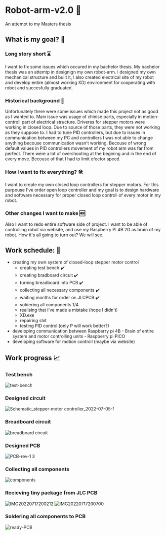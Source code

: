 # Robot-arm-v2.0 🦾
An attempt to my Masters thesis

## What is my goal? 🎯

### Long story short ⌛️
I want to fix some issues which occured in my bachelor thesis. My bachelor thesis was an attemtp in designign my own robot-arm. I designed my own mechanical structure and built it, I also created electrical site of my robot and develop entire (almost working XD) environment for cooperating with robot and succesfully graduated. 

### Historical background 📜
Unfortunately there were some issues which made this project not as good as I wanted to. Main issue was usage of chinise parts, especially in motion-controll part of electrical structure. Driveres for stepper motors were working in closed loop. Due to source of those parts, they were not working as they suppose to. I had to tune PID controllers, but due to issues in communication between my PC and controllers I was not able to change anything becouse communication wasn't working. Becouse of wrong default values in PID controllers movement of my robot arm was far from perfect. There were a lot of overshooting at the begining and in the end of every move. Becouse of that I had to limit efector speed.

### How I want to fix everything? 🛠️
I want to create my own closed loop controllers for stepper motors. For this purpouse I've order open loop controller and my goal is to design hardware and software necessary for proper closed loop controll of every motor in my robot.

### Other changes I want to make 🆕
Also I want to redo entire software side of project. I want to be able of controlling robot via website, and use my Raspberry PI 4B 2G as brain of my robot. How it's all going to turn out? We will see.


## Work schedule: 📅
* creating my own system of closed-loop stepper motor control
  - creating test bench ✔️
  - creating bradboard circuit ✔️
  - turning breadboard into PCB ✔️
  - collecting all necessary components ✔️
  - waiting months for order on JLCPCB ✔️
  - soldering all components 1/4
  - realising that i've made a mistake (hope I didn't)
  - XD.exe
  - repairing shit
  - testing PID control (only P will work better?)
* developing communication between Raspberry pi 4B - Brain of entire system and motor controlling units - Raspberry pi PICO
* developing software for motion controll (maybe via website)


## Work progress 📈

### Test bench
![test-bench](https://user-images.githubusercontent.com/96399051/177652449-25893234-0528-44b8-856f-3d2c438a6627.png)

### Designed circuit
![Schematic_stepper-motor controller_2022-07-05-1](https://user-images.githubusercontent.com/96399051/177652500-a6ee2a78-83a3-4abc-b8a6-fbfa1ffb963f.png)

### Breadboard circuit
![breadboard circuit](https://user-images.githubusercontent.com/96399051/177652489-3f0df4c5-2719-41ff-b1b8-697fa5be17bf.jpg)

### Designed PCB
![PCB-rev-1 3](https://user-images.githubusercontent.com/96399051/177648128-81e2d887-7d0c-41ad-a370-b2cb5ed316cc.png)

### Collecting all components
![components](https://user-images.githubusercontent.com/96399051/178782339-38a9e303-52ff-405e-9f5b-0f3172e58be2.png)

### Recieving tiny package from JLC PCB
![IMG20220717200212](https://user-images.githubusercontent.com/96399051/179423982-54247350-67dc-4910-ad82-a00b74e1ac0e.jpg)
![IMG20220717200700](https://user-images.githubusercontent.com/96399051/179423987-50d1d0ac-7d39-4e72-b129-96932e67ab95.jpg)

### Soldering all components to PCB
![ready-PCB](https://user-images.githubusercontent.com/96399051/179424211-2a6c7309-6533-4897-8044-15ed67c86128.png)

